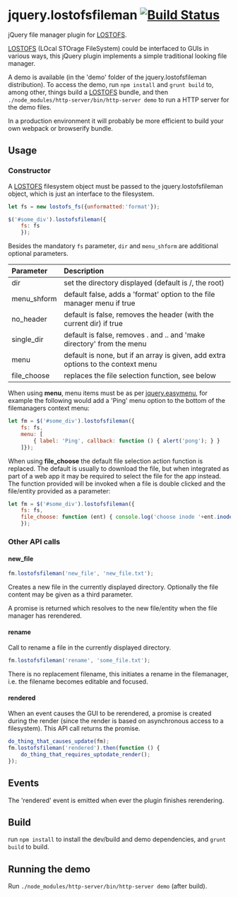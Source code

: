 # jquery.lostofsfileman [![Build Status](https://travis-ci.org/mwri/jquery.lostofsfileman.svg?branch=master)](https://travis-ci.org/mwri/jquery.lostofsfileman)

jQuery file manager plugin for [LOSTOFS](https://github.com/mwri/lostofs).

[LOSTOFS](https://github.com/mwri/lostofs) (LOcal STOrage FileSystem) could
be interfaced to GUIs in various ways, this jQuery plugin implements a simple
traditional looking file manager.

A demo is available (in the 'demo' folder of the jquery.lostofsfileman
distribution). To access the demo, run `npm install` and `grunt build`
to, among other, things build a [LOSTOFS](https://github.com/mwri/lostofs)
bundle, and then `./node_modules/http-server/bin/http-server demo` to run
a HTTP server for the demo files.

In a production environment it will probably be more efficient to build
your own webpack or browserify bundle.

## Usage

### Constructor

A [LOSTOFS](https://github.com/mwri/lostofs) filesystem object must be
passed to the jquery.lostofsfileman object, which is just an interface
to the filesystem.

```js
let fs = new lostofs_fs({unformatted:'format'});

$('#some_div').lostofsfileman({
    fs: fs
    });
```

Besides the mandatory `fs` parameter, `dir` and `menu_shform` are additional
optional parameters.

Parameter   | Description
:--         | :--
dir         | set the directory displayed (default is /, the root)
menu_shform | default false, adds a 'format' option to the file manager menu if true
no_header   | default is false, removes the header (with the current dir) if true
single_dir  | default is false, removes . and .. and 'make directory' from the menu
menu        | default is none, but if an array is given, add extra options to the context menu
file_choose | replaces the file selection function, see below

When using **menu**, menu items must be as per
[jquery.easymenu](https://github.com/mwri/jquery.easymenu), for example the
following would add a 'Ping' menu option to the bottom of the filemanagers
context menu:

```js
let fm = $('#some_div').lostofsfileman({
    fs: fs,
    menu: [
		{ label: 'Ping', callback: function () { alert('pong'); } }
	]});
```

When using **file_choose** the default file selection action function is
replaced. The default is usually to download the file, but when integrated
as part of a web app it may be required to select the file for the app
instead. The function provided will be invoked when a file is double clicked
and the file/entity provided as a parameter:

```js
let fm = $('#some_div').lostofsfileman({
    fs: fs,
    file_choose: function (ent) { console.log('choose inode '+ent.inode()); },
	});
```

### Other API calls

#### new_file

```js
fm.lostofsfileman('new_file', 'new_file.txt');
```

Creates a new file in the currently displayed directory. Optionally
the file content may be given as a third parameter.

A promise is returned which resolves to the new file/entity when the
file manager has rerendered.

#### rename

Call to rename a file in the currently displayed directory.

```js
fm.lostofsfileman('rename', 'some_file.txt');
```

There is no replacement filename, this initiates a rename in the
filemanager, i.e. the filename becomes editable and focused.

#### rendered

When an event causes the GUI to be rerendered, a promise is created
during the render (since the render is based on asynchronous access
to a filesystem). This API call returns the promise.

```js
do_thing_that_causes_update(fm);
fm.lostofsfileman('rendered').then(function () {
	do_thing_that_requires_uptodate_render();
});
```

## Events

The 'rendered' event is emitted when ever the plugin finishes rerendering.

## Build

run `npm install` to install the dev/build and demo dependencies, and
`grunt build` to build.

## Running the demo

Run `./node_modules/http-server/bin/http-server demo` (after build).
